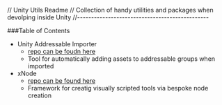 // Unity Utils Readme
// Collection of handy utilities and packages when devolping inside Unity
//-----------------------------------------------


###Table of Contents

* Unity Addressable Importer 
	- [repo can be foudn here](https://github.com/favoyang/unity-addressable-importer)
	- Tool for automatically adding assets to addressable groups when imported
* xNode
	- [repo can be found here](https://github.com/Siccity/xNode)
	- Framework for creatig visually scripted tools via bespoke node creation